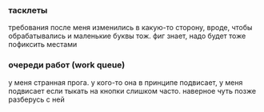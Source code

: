### тасклеты

требования после меня изменились в какую-то сторону, вроде, чтобы обрабатывались и маленькие буквы тож.
фиг знает, надо будет тоже пофиксить местами

### очереди работ (work queue)

у меня странная прога. у кого-то она в принципе подвисает, у меня подвисает если тыкать на кнопки слишком часто.
наверное чуть позже разберусь с ней
